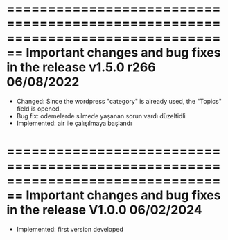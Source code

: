 ================================================================================
Important changes and bug fixes in the release v1.5.0 r266  06/08/2022
================================================================================
- Changed:  Since the wordpress "category" is already used, the "Topics" field is opened.
- Bug fix: odemelerde silmede yaşanan sorun vardı düzeltidli 
- Implemented:  air ile çalışılmaya başlandı 

================================================================================
Important changes and bug fixes in the release   V1.0.0  06/02/2024
================================================================================

- Implemented: first version developed
